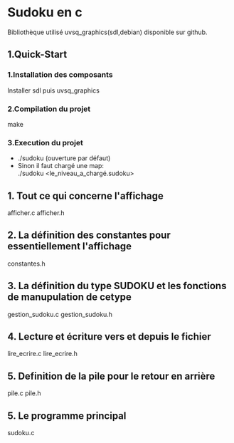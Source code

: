 # Sudoku en c 
Bibliothèque utilisé uvsq_graphics(sdl,debian) disponible sur github.
## 1.Quick-Start
### 1.Installation des composants
Installer sdl puis uvsq_graphics
### 2.Compilation du projet
make
### 3.Execution du projet
 - ./sudoku (ouverture par défaut) 
 - Sinon il faut chargé une map:<br>
  ./sudoku <le_niveau_a_chargé.sudoku>
## 1. Tout ce qui concerne l'affichage
afficher.c
afficher.h

## 2. La définition des constantes pour essentiellement l'affichage
constantes.h

## 3. La définition du type SUDOKU et les fonctions de manupulation de cetype
gestion_sudoku.c
gestion_sudoku.h

## 4. Lecture et écriture vers et depuis le fichier
lire_ecrire.c
lire_ecrire.h

## 5. Definition de la pile pour le retour en arrière
pile.c
pile.h

## 5. Le programme principal
sudoku.c
